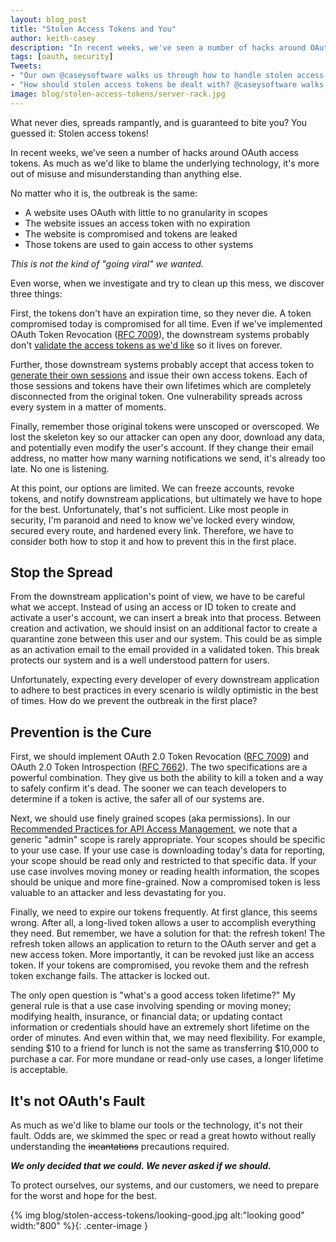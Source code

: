 ```yaml
---
layout: blog_post
title: "Stolen Access Tokens and You"
author: keith-casey
description: "In recent weeks, we've seen a number of hacks around OAuth access tokens. As much as we'd like to blame the underlying technology, it's more out of misuse and misunderstanding than anything else."
tags: [oauth, security]
Tweets:
- "Our own @caseysoftware walks us through how to handle stolen access tokens 🔓 #oauth #security"
- "How should stolen access tokens be dealt with? @caseysoftware walks us through it ➡"
image: blog/stolen-access-tokens/server-rack.jpg
---
```


What never dies, spreads rampantly, and is guaranteed to bite you? You guessed it: Stolen access tokens!

In recent weeks, we've seen a number of hacks around OAuth access tokens. As much as we'd like to blame the underlying technology, it's more out of misuse and misunderstanding than anything else.

No matter who it is, the outbreak is the same:

* A website uses OAuth with little to no granularity in scopes
* The website issues an access token with no expiration
* The website is compromised and tokens are leaked
* Those tokens are used to gain access to other systems

*This is not the kind of "going viral" we wanted.*

Even worse, when we investigate and try to clean up this mess, we discover three things:

First, the tokens don't have an expiration time, so they never die. A token compromised today is compromised for all time. Even if we've implemented OAuth Token Revocation ([RFC 7009](https://tools.ietf.org/html/rfc7009)), the downstream systems probably don't [validate the access tokens as we'd like](https://developer.okta.com/authentication-guide/tokens/validating-access-tokens) so it lives on forever.

Further, those downstream systems probably accept that access token to [generate their own sessions](https://www.wired.com/story/facebook-hack-single-sign-on-data-exposed/) and issue their own access tokens. Each of those sessions and tokens have their own lifetimes which are completely disconnected from the original token. One vulnerability spreads across every system in a matter of moments.

Finally, remember those original tokens were unscoped or overscoped. We lost the skeleton key so our attacker can open any door, download any data, and potentially even modify the user's account. If they change their email address, no matter how many warning notifications we send, it's already too late. No one is listening.

At this point, our options are limited. We can freeze accounts, revoke tokens, and notify downstream applications, but ultimately we have to hope for the best. Unfortunately, that's not sufficient. Like most people in security, I'm paranoid and need to know we've locked every window, secured every route, and hardened every link. Therefore, we have to consider both how to stop it and how to prevent this in the first place.

## Stop the Spread

From the downstream application's point of view, we have to be careful what we accept. Instead of using an access or ID token to create and activate a user's account, we can insert a break into that process. Between creation and activation, we should insist on an additional factor to create a quarantine zone between this user and our system. This could be as simple as an activation email to the email provided in a validated token. This break protects our system and is a well understood pattern for users.

Unfortunately, expecting every developer of every downstream application to adhere to best practices in every scenario is wildly optimistic in the best of times. How do we prevent the outbreak in the first place?

## Prevention is the Cure

First, we should implement OAuth 2.0 Token Revocation ([RFC 7009](https://tools.ietf.org/html/rfc7009)) and OAuth 2.0 Token Introspection ([RFC 7662](https://tools.ietf.org/html/rfc7662)). The two specifications are a powerful combination. They give us both the ability to kill a token and a way to safely confirm it's dead. The sooner we can teach developers to determine if a token is active, the safer all of our systems are.

Next, we should use finely grained scopes (aka permissions). In our [Recommended Practices for API Access Management](https://developer.okta.com/use_cases/api_access_management/#authorization-server), we note that a generic "admin" scope is rarely appropriate. Your scopes should be specific to your use case. If your use case is downloading today's data for reporting, your scope should be read only and restricted to that specific data. If your use case involves moving money or reading health information, the scopes should be unique and more fine-grained. Now a compromised token is less valuable to an attacker and less devastating for you.

Finally, we need to expire our tokens frequently. At first glance, this seems wrong. After all, a long-lived token allows a user to accomplish everything they need. But remember, we have a solution for that: the refresh token! The refresh token allows an application to return to the OAuth server and get a new access token. More importantly, it can be revoked just like an access token. If your tokens are compromised, you revoke them and the refresh token exchange fails. The attacker is locked out.

The only open question is "what's a good access token lifetime?" My general rule is that a use case involving spending or moving money; modifying health, insurance, or financial data; or updating contact information or credentials should have an extremely short lifetime on the order of minutes. And even within that, we may need flexibility. For example, sending $10 to a friend for lunch is not the same as transferring $10,000 to purchase a car. For more mundane or read-only use cases, a longer lifetime is acceptable.

## It's not OAuth's Fault

As much as we'd like to blame our tools or the technology, it's not their fault. Odds are, we skimmed the spec or read a great howto without really understanding the ~~incantations~~ precautions required.

***We only decided that we could. We never asked if we should.***

To protect ourselves, our systems, and our customers, we need to prepare for the worst and hope for the best.

{% img blog/stolen-access-tokens/looking-good.jpg alt:"looking good" width:"800" %}{: .center-image }
